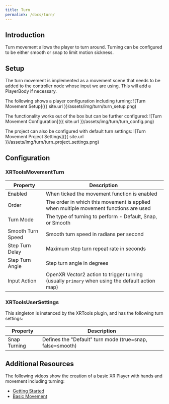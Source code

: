 ```yaml
---
title: Turn
permalink: /docs/turn/
---
```



## Introduction
Turn movement allows the player to turn around. Turning can be configured to be
either smooth or snap to limit motion sickness.

## Setup
The turn movement is implemented as a movement scene that needs to be added
to the controller node whose input we are using. This will add a PlayerBody if
necessary.

The following shows a player configuration including turning:
![Turn Movement Setup]({{ site.url }}/assets/img/turn/turn_setup.png)

The functionality works out of the box but can be further configured:
![Turn Movement Configuration]({{ site.url }}/assets/img/turn/turn_config.png)

The project can also be configured with default turn settings:
![Turn Movement Project Settings]({{ site.url }}/assets/img/turn/turn_project_settings.png)


## Configuration

### XRToolsMovementTurn

| Property | Description |
| ---- | ------------ |
| Enabled            | When ticked the movement function is enabled |
| Order              | The order in which this movement is applied when multiple movement functions are used |
| Turn Mode          | The type of turning to perform - Default, Snap, or Smooth |
| Smooth Turn Speed  | Smooth turn speed in radians per second |
| Step Turn Delay    | Maximum step turn repeat rate in seconds |
| Step Turn Angle    | Step turn angle in degrees |
| Input Action       | OpenXR Vector2 action to trigger turning (usually `primary` when using the default action map) |

### XRToolsUserSettings

This singleton is instanced by the XRTools plugin, and has the following turn settings:

| Property | Description |
| ---- | ------------ |
| Snap Turning | Defines the "Default" turn mode (true=snap, false=smooth) |


## Additional Resources

The following videos show the creation of a basic XR Player with hands and movement including turning:
* [Getting Started](https://youtu.be/VrpySdMcdyw)
* [Basic Movement](https://youtu.be/29qlCRw2TpE)
